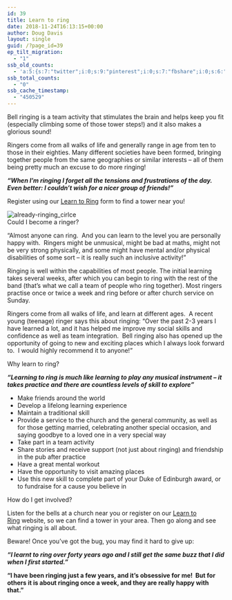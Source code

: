 ```yaml
---
id: 39
title: Learn to ring
date: 2018-11-24T16:13:15+00:00
author: Doug Davis
layout: single
guid: /?page_id=39
ep_tilt_migration:
  - "1"
ssb_old_counts:
  - 'a:5:{s:7:"twitter";i:0;s:9:"pinterest";i:0;s:7:"fbshare";i:0;s:6:"reddit";i:0;s:6:"tumblr";N;}'
ssb_total_counts:
  - "0"
ssb_cache_timestamp:
  - "450529"
---
```

Bell ringing is a team activity that stimulates the brain and helps keep you fit (especially climbing some of those tower steps!) and it also makes a glorious sound!  

Ringers come from all walks of life and generally range in age from ten to those in their eighties. Many different societies have been formed, bringing together people from the same geographies or similar interests – all of them being pretty much an excuse to do more ringing!

**_“When I’m ringing I forget all the tensions and frustrations of the day. Even better: I couldn’t wish for a nicer group of friends!”_**

Register using our <a href="https://ltr./register/" target="_blank" rel="noopener noreferrer">Learn to Ring</a> form to find a tower near you!

![already-ringing_cirlce](https://cccbr.org.uk/wp-content/uploads/elementor/thumbs/already-ringing_cirlce-o02kqfwdly0cpgpa4md8k6rtvu1yu5e77iea8tr3yo.png "already-ringing_cirlce")  
<a>Could I become a ringer?</a>

“Almost anyone can ring.  And you can learn to the level you are personally happy with.  Ringers might be unmusical, might be bad at maths, might not be very strong physically, and some might have mental and/or physical disabilities of some sort – it is really such an inclusive activity!”

Ringing is well within the capabilities of most people. The initial learning takes several weeks, after which you can begin to ring with the rest of the band (that’s what we call a team of people who ring together). Most ringers practise once or twice a week and ring before or after church service on Sunday. 

Ringers come from all walks of life, and learn at different ages.  A recent young (teenage) ringer says this about ringing: “Over the past 2-3 years I have learned a lot, and it has helped me improve my social skills and confidence as well as team integration.  Bell ringing also has opened up the opportunity of going to new and exciting places which I always look forward to.  I would highly recommend it to anyone!”

<a>Why learn to ring?</a>

_**“Learning to ring is much like learning to play any musical instrument – it takes practice and there are countless levels of skill to explore”**_

  * Make friends around the world
  * Develop a lifelong learning experience
  * Maintain a traditional skill
  * Provide a service to the church and the general community, as well as for those getting married, celebrating another special occasion, and saying goodbye to a loved one in a very special way
  * Take part in a team activity
  * Share stories and receive support (not just about ringing) and friendship in the pub after practice
  * Have a great mental workout
  * Have the opportunity to visit amazing places
  * Use this new skill to complete part of your Duke of Edinburgh award, or to fundraise for a cause you believe in

<a>How do I get involved?</a>

Listen for the bells at a church near you or register on our <a href="https://ltr./register/" target="_blank" rel="noopener noreferrer">Learn to Ring</a> website, so we can find a tower in your area. Then go along and see what ringing is all about.

Beware! Once you’ve got the bug, you may find it hard to give up:

**_“I learnt to ring over forty years ago and I still get the same buzz that I did when I first started.”_**

**“I have been ringing just a few years, and it’s obsessive for me!  But for others it is about ringing once a week, and they are really happy with that.”**
